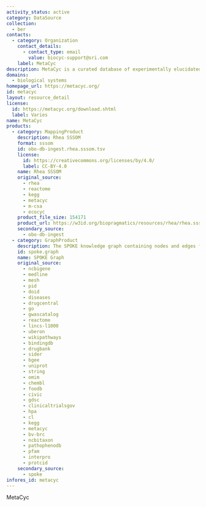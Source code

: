 ```yaml
---
activity_status: active
category: DataSource
collection:
  - ber
contacts:
  - category: Organization
    contact_details:
      - contact_type: email
        value: biocyc-support@sri.com
    label: MetaCyc
description: MetaCyc is a curated database of experimentally elucidated metabolic pathways from all domains of life. MetaCyc contains pathways involved in both primary and secondary metabolism, as well as associated metabolites, reactions, enzymes, and genes. The goal of MetaCyc is to catalog the universe of metabolism by storing a representative sample of each experimentally elucidated pathway.
domains:
  - biological systems
homepage_url: https://metacyc.org/
id: metacyc
layout: resource_detail
license:
  id: https://metacyc.org/download.shtml
  label: Varies
name: MetaCyc
products:
  - category: MappingProduct
    description: Rhea SSSOM
    format: sssom
    id: obo-db-ingest.rhea.sssom.tsv
    license:
      id: https://creativecommons.org/licenses/by/4.0/
      label: CC-BY-4.0
    name: Rhea SSSOM
    original_source:
      - rhea
      - reactome
      - kegg
      - metacyc
      - m-csa
      - ecocyc
    product_file_size: 154171
    product_url: https://w3id.org/biopragmatics/resources/rhea/rhea.sssom.tsv
    secondary_source:
      - obo-db-ingest
  - category: GraphProduct
    description: The SPOKE knowledge graph containing nodes and edges from multiple biomedical data sources.
    id: spoke.graph
    name: SPOKE Graph
    original_source:
      - ncbigene
      - medline
      - mesh
      - pid
      - doid
      - diseases
      - drugcentral
      - go
      - gwascatalog
      - reactome
      - lincs-l1000
      - uberon
      - wikipathways
      - bindingdb
      - drugbank
      - sider
      - bgee
      - uniprot
      - string
      - omim
      - chembl
      - foodb
      - civic
      - gdsc
      - clinicaltrialsgov
      - hpa
      - cl
      - kegg
      - metacyc
      - bv-brc
      - ncbitaxon
      - pathophenodb
      - pfam
      - interpro
      - protcid
    secondary_source:
      - spoke
infores_id: metacyc
---
```


MetaCyc
